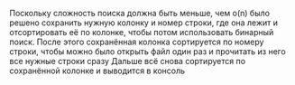 Поскольку сложность поиска должна быть меньше, чем o(n) было решено сохранить нужную колонку и номер строки, где она лежит и отсортировать её по колонке, чтобы потом использовать бинарный поиск.
После этого сохранённая колонка сортируется по номеру строки, чтобы можно было открыть файл один раз и прочитать из него все нужные строки сразу
Дальше всё снова сортируется по сохранённой колонке и выводится в консоль
